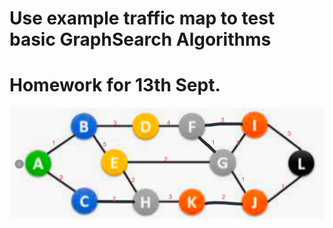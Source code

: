 # Use example traffic map to test basic GraphSearch Algorithms
# Homework for 13th Sept.
![](./traffic_map.jpg)
